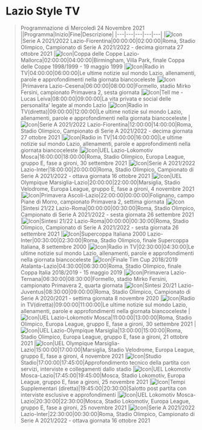 # Lazio Style TV
> Programmazione di Mercoledì 24 Novembre 2021
||Programma|Inizio|Fine|Descrizione|
|---|---|---|---|---|
|![Icon](https://guidatv.sky.it/uuid/sportcalcio_cover_gc2KOQiZI.png)|Serie A 2021/2022 Lazio-Fiorentina|00:00:00|02:00:00|Roma, Stadio Olimpico, Campionato di Serie A 2021/2022 - decima giornata 27 ottobre 2021
|![Icon](https://guidatv.sky.it/uuid/sportcalcio_cover_gc2KOQiZI.png)|Coppa delle Coppe Lazio-Mallorca|02:00:00|04:00:00|Birmingham, Villa Park, finale Coppa delle Coppe 1998/1999 - 19 maggio 1999
|![Icon](https://guidatv.sky.it/uuid/sportcalcio_cover_gc2KOQiZI.png)|Radio in TV|04:00:00|06:00:00|Le ultime notizie sul mondo Lazio, allenamenti, parole e approfondimenti nella giornata biancoceleste
|![Icon](https://guidatv.sky.it/uuid/sportcalcio_cover_gc2KOQiZI.png)|Primavera Lazio-Cesena|06:00:00|08:00:00|Formello, stadio Mirko Fersini, campionato Primavera 2, sesta giornata
|![Icon](https://guidatv.sky.it/uuid/sportcalcio_cover_gc2KOQiZI.png)|Tell me - Lucas Leiva|08:00:00|09:00:00|La vita privata e social delle personalita' legate al mondo Lazio
|![Icon](https://guidatv.sky.it/uuid/sportcalcio_cover_gc2KOQiZI.png)|Radio in TV(diretta)|09:00:00|12:00:00|Le ultime notizie sul mondo Lazio, allenamenti, parole e approfondimenti nella giornata biancoceleste
|![Icon](https://guidatv.sky.it/uuid/sportcalcio_cover_gc2KOQiZI.png)|Serie A 2021/2022 Lazio-Fiorentina|12:00:00|14:00:00|Roma, Stadio Olimpico, Campionato di Serie A 2021/2022 - decima giornata 27 ottobre 2021
|![Icon](https://guidatv.sky.it/uuid/sportcalcio_cover_gc2KOQiZI.png)|Radio in TV|14:00:00|16:00:00|Le ultime notizie sul mondo Lazio, allenamenti, parole e approfondimenti nella giornata biancoceleste
|![Icon](https://guidatv.sky.it/uuid/sportcalcio_cover_gc2KOQiZI.png)|UEL Lazio-Lokomotiv Mosca|16:00:00|18:00:00|Roma, Stadio Olimpico, Europa League, gruppo E, fase a gironi, 30 settembre 2021
|![Icon](https://guidatv.sky.it/uuid/sportcalcio_cover_gc2KOQiZI.png)|Serie A 2021/2022 Lazio-Inter|18:00:00|20:00:00|Roma, Stadio Olimpico, Campionato di Serie A 2021/2022 - ottava giornata 16 ottobre 2021
|![Icon](https://guidatv.sky.it/uuid/sportcalcio_cover_gc2KOQiZI.png)|UEL Olympique Marsiglia-Lazio|20:00:00|22:00:00|Marsiglia, Stadio Velodrome, Europa League, gruppo E, fase a gironi, 4 novembre 2021
|![Icon](https://guidatv.sky.it/uuid/sportcalcio_cover_gc2KOQiZI.png)|Primavera Ascoli-Lazio|22:00:00|00:00:00|Folignano, campo Piane di Morro, campionato Primavera 2, settima giornata
|![Icon](https://guidatv.sky.it/uuid/sportcalcio_cover_gc2KOQiZI.png)|Sintesi 21/22 Lazio-Roma|00:00:00|00:30:00|Roma, Stadio Olimpico, Campionato di Serie A 2021/2022 - sesta giornata 26 settembre 2021
|![Icon](https://guidatv.sky.it/uuid/sportcalcio_cover_gc2KOQiZI.png)|Sintesi 21/22 Lazio-Roma|00:00:00|00:30:00|Roma, Stadio Olimpico, Campionato di Serie A 2021/2022 - sesta giornata 26 settembre 2021
|![Icon](https://guidatv.sky.it/uuid/sportcalcio_cover_gc2KOQiZI.png)|Supercoppa Italiana 2000 Lazio-Inter|00:30:00|02:30:00|Roma, Stadio Olimpico, finale Supercoppa Italiana, 8 settembre 2000
|![Icon](https://guidatv.sky.it/uuid/sportcalcio_cover_gc2KOQiZI.png)|Radio in TV|02:30:00|04:30:00|Le ultime notizie sul mondo Lazio, allenamenti, parole e approfondimenti nella giornata biancoceleste
|![Icon](https://guidatv.sky.it/uuid/sportcalcio_cover_gc2KOQiZI.png)|Finale Tim Cup 2018/2019 Atalanta-Lazio|04:30:00|06:30:00|Roma, Stadio Olimpico, finale Coppa Italia 2018/2019 - 15 maggio 2019
|![Icon](https://guidatv.sky.it/uuid/sportcalcio_cover_gc2KOQiZI.png)|Primavera Lazio-Ternana|06:30:00|08:30:00|Formello, stadio Mirko Fersini, campionato Primavera 2, quarta giornata
|![Icon](https://guidatv.sky.it/uuid/sportcalcio_cover_gc2KOQiZI.png)|Sintesi 20/21 Lazio-Juventus|08:30:00|09:00:00|Roma, Stadio Olimpico, Campionato di Serie A 2020/2021 - settima giornata 8 novembre 2020
|![Icon](https://guidatv.sky.it/uuid/sportcalcio_cover_gc2KOQiZI.png)|Radio in TV(diretta)|09:00:00|11:00:00|Le ultime notizie sul mondo Lazio, allenamenti, parole e approfondimenti nella giornata biancoceleste
|![Icon](https://guidatv.sky.it/uuid/sportcalcio_cover_gc2KOQiZI.png)|UEL Lazio-Lokomotiv Mosca|11:00:00|13:00:00|Roma, Stadio Olimpico, Europa League, gruppo E, fase a gironi, 30 settembre 2021
|![Icon](https://guidatv.sky.it/uuid/sportcalcio_cover_gc2KOQiZI.png)|UEL Lazio-Olympique Marsiglia|13:00:00|15:00:00|Roma, Stadio Olimpico, Europa League, gruppo E, fase a gironi, 21 ottobre 2021
|![Icon](https://guidatv.sky.it/uuid/sportcalcio_cover_gc2KOQiZI.png)|UEL Olympique Marsiglia-Lazio|15:00:00|17:00:00|Marsiglia, Stadio Velodrome, Europa League, gruppo E, fase a gironi, 4 novembre 2021
|![Icon](https://guidatv.sky.it/uuid/sportcalcio_cover_gc2KOQiZI.png)|Studio Stadio|17:00:00|17:45:00|Approfondimento tecnico della partita con servizi, interviste e collegamenti dallo stadio
|![Icon](https://guidatv.sky.it/uuid/sportcalcio_cover_gc2KOQiZI.png)|UEL Lokomotiv Mosca-Lazio|17:45:00|19:45:00|Mosca, Stadio Lokomotiv, Europa League, gruppo E, fase a gironi, 25 novembre 2021
|![Icon](https://guidatv.sky.it/uuid/sportcalcio_cover_gc2KOQiZI.png)|Tempi Supplementari (diretta)|19:45:00|20:30:00|Salotto post partita con interviste esclusive e approfondimenti
|![Icon](https://guidatv.sky.it/uuid/sportcalcio_cover_gc2KOQiZI.png)|UEL Lokomotiv Mosca-Lazio|20:30:00|22:30:00|Mosca, Stadio Lokomotiv, Europa League, gruppo E, fase a gironi, 25 novembre 2021
|![Icon](https://guidatv.sky.it/uuid/sportcalcio_cover_gc2KOQiZI.png)|Serie A 2021/2022 Lazio-Inter|22:30:00|00:30:00|Roma, Stadio Olimpico, Campionato di Serie A 2021/2022 - ottava giornata 16 ottobre 2021